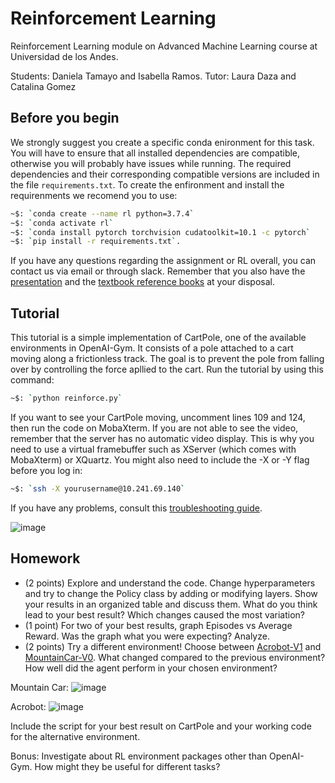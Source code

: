 # Reinforcement Learning
Reinforcement Learning module on Advanced Machine Learning course at Universidad de los Andes.

Students: Daniela Tamayo and Isabella Ramos.
Tutor: Laura Daza and Catalina Gomez


## Before you begin
We strongly suggest you create a specific conda enironment for this task. 
You will have to ensure that all installed dependencies are compatible, otherwise you will probably have issues while running.
The required dependencies and their corresponding compatible versions are included in the file `requirements.txt`. To create the enfironment and install the requirenments we recomend you to use:

```bash
~$: `conda create --name rl python=3.7.4`
~$: `conda activate rl`
~$: `conda install pytorch torchvision cudatoolkit=10.1 -c pytorch`
~$: `pip install -r requirements.txt`.
```

If you have any questions regarding the assignment or RL overall, you can contact us via email or through slack. Remember that you also have the [presentation](RL.pdf) and the [textbook reference books](https://drive.google.com/drive/folders/1bDjUuXlv1xeuA2hJ1TjyjH6WJmZOPTR9?usp=sharing) at your disposal.

## Tutorial
This tutorial is a simple implementation of CartPole, one of the available environments in OpenAI-Gym. It consists of a pole attached to a cart moving along a frictionless track. The goal is to prevent the pole from falling over by controlling the force apllied to the cart. Run the tutorial by using this command: 
```bash
~$: `python reinforce.py`
```


If you want to see your CartPole moving, uncomment lines 109 and 124, then run the code on MobaXterm. If you are not able to see the video, remember that the server has no automatic video display. This is why you need to use a virtual framebuffer such as XServer (which comes with MobaXterm) or XQuartz. You might also need to include the -X or -Y flag before you log in: 
```bash
~$: `ssh -X yourusername@10.241.69.140`
```
If you have any problems, consult this [troubleshooting guide](https://stackoverflow.com/questions/40195740/how-to-run-openai-gym-render-over-a-server).

![image](https://user-images.githubusercontent.com/66916962/92253564-45fd7e00-ee95-11ea-909e-8e4550f8fa47.png)

## Homework
- (2 points) Explore and understand the code. Change hyperparameters and try to change the Policy class by adding or modifying layers. Show your results in an organized table and discuss them. What do you think lead to your best result? Which changes caused the most variation?
- (1 point) For two of your best results, graph Episodes vs Average Reward. Was the graph what you were expecting? Analyze. 
- (2 points) Try a different environment! Choose between [Acrobot-V1](http://gym.openai.com/envs/Acrobot-v1/) and [MountainCar-V0](http://gym.openai.com/envs/MountainCar-v0/). What changed compared to the previous environment? How well did the agent perform in your chosen environment? 

Mountain Car:
![image](https://user-images.githubusercontent.com/66916962/92253564-45fd7e00-ee95-11ea-909e-8e4550f8fa47.png)

Acrobot:
![image](https://user-images.githubusercontent.com/66916962/92280025-24fd5300-eebe-11ea-8654-f08541bd0cc3.png)

Include the script for your best result on CartPole and your working code for the alternative environment. 

Bonus:
Investigate about RL environment packages other than OpenAI-Gym. How might they be useful for different tasks?
